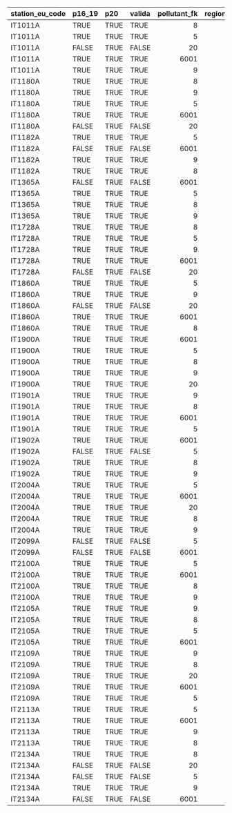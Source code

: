 

|station_eu_code |p16_19 |p20  |valida | pollutant_fk| region_id|regione |provincia |
|:---------------|:------|:----|:------|------------:|---------:|:-------|:---------|
|IT1011A         |TRUE   |TRUE |TRUE   |            8|        10|UMBRIA  |Terni     |
|IT1011A         |TRUE   |TRUE |TRUE   |            5|        10|UMBRIA  |Terni     |
|IT1011A         |FALSE  |TRUE |FALSE  |           20|        10|UMBRIA  |Terni     |
|IT1011A         |TRUE   |TRUE |TRUE   |         6001|        10|UMBRIA  |Terni     |
|IT1011A         |TRUE   |TRUE |TRUE   |            9|        10|UMBRIA  |Terni     |
|IT1180A         |TRUE   |TRUE |TRUE   |            8|        10|UMBRIA  |Perugia   |
|IT1180A         |TRUE   |TRUE |TRUE   |            9|        10|UMBRIA  |Perugia   |
|IT1180A         |TRUE   |TRUE |TRUE   |            5|        10|UMBRIA  |Perugia   |
|IT1180A         |TRUE   |TRUE |TRUE   |         6001|        10|UMBRIA  |Perugia   |
|IT1180A         |FALSE  |TRUE |FALSE  |           20|        10|UMBRIA  |Perugia   |
|IT1182A         |TRUE   |TRUE |TRUE   |            5|        10|UMBRIA  |Perugia   |
|IT1182A         |FALSE  |TRUE |FALSE  |         6001|        10|UMBRIA  |Perugia   |
|IT1182A         |TRUE   |TRUE |TRUE   |            9|        10|UMBRIA  |Perugia   |
|IT1182A         |TRUE   |TRUE |TRUE   |            8|        10|UMBRIA  |Perugia   |
|IT1365A         |FALSE  |TRUE |FALSE  |         6001|        10|UMBRIA  |Terni     |
|IT1365A         |TRUE   |TRUE |TRUE   |            5|        10|UMBRIA  |Terni     |
|IT1365A         |TRUE   |TRUE |TRUE   |            8|        10|UMBRIA  |Terni     |
|IT1365A         |TRUE   |TRUE |TRUE   |            9|        10|UMBRIA  |Terni     |
|IT1728A         |TRUE   |TRUE |TRUE   |            8|        10|UMBRIA  |Terni     |
|IT1728A         |TRUE   |TRUE |TRUE   |            5|        10|UMBRIA  |Terni     |
|IT1728A         |TRUE   |TRUE |TRUE   |            9|        10|UMBRIA  |Terni     |
|IT1728A         |TRUE   |TRUE |TRUE   |         6001|        10|UMBRIA  |Terni     |
|IT1728A         |FALSE  |TRUE |FALSE  |           20|        10|UMBRIA  |Terni     |
|IT1860A         |TRUE   |TRUE |TRUE   |            5|        10|UMBRIA  |Perugia   |
|IT1860A         |TRUE   |TRUE |TRUE   |            9|        10|UMBRIA  |Perugia   |
|IT1860A         |FALSE  |TRUE |FALSE  |           20|        10|UMBRIA  |Perugia   |
|IT1860A         |TRUE   |TRUE |TRUE   |         6001|        10|UMBRIA  |Perugia   |
|IT1860A         |TRUE   |TRUE |TRUE   |            8|        10|UMBRIA  |Perugia   |
|IT1900A         |TRUE   |TRUE |TRUE   |         6001|        10|UMBRIA  |Perugia   |
|IT1900A         |TRUE   |TRUE |TRUE   |            5|        10|UMBRIA  |Perugia   |
|IT1900A         |TRUE   |TRUE |TRUE   |            8|        10|UMBRIA  |Perugia   |
|IT1900A         |TRUE   |TRUE |TRUE   |            9|        10|UMBRIA  |Perugia   |
|IT1900A         |TRUE   |TRUE |TRUE   |           20|        10|UMBRIA  |Perugia   |
|IT1901A         |TRUE   |TRUE |TRUE   |            9|        10|UMBRIA  |Perugia   |
|IT1901A         |TRUE   |TRUE |TRUE   |            8|        10|UMBRIA  |Perugia   |
|IT1901A         |TRUE   |TRUE |TRUE   |         6001|        10|UMBRIA  |Perugia   |
|IT1901A         |TRUE   |TRUE |TRUE   |            5|        10|UMBRIA  |Perugia   |
|IT1902A         |TRUE   |TRUE |TRUE   |         6001|        10|UMBRIA  |Perugia   |
|IT1902A         |FALSE  |TRUE |FALSE  |            5|        10|UMBRIA  |Perugia   |
|IT1902A         |TRUE   |TRUE |TRUE   |            8|        10|UMBRIA  |Perugia   |
|IT1902A         |TRUE   |TRUE |TRUE   |            9|        10|UMBRIA  |Perugia   |
|IT2004A         |TRUE   |TRUE |TRUE   |            5|        10|UMBRIA  |Perugia   |
|IT2004A         |TRUE   |TRUE |TRUE   |         6001|        10|UMBRIA  |Perugia   |
|IT2004A         |TRUE   |TRUE |TRUE   |           20|        10|UMBRIA  |Perugia   |
|IT2004A         |TRUE   |TRUE |TRUE   |            8|        10|UMBRIA  |Perugia   |
|IT2004A         |TRUE   |TRUE |TRUE   |            9|        10|UMBRIA  |Perugia   |
|IT2099A         |FALSE  |TRUE |FALSE  |            5|        10|UMBRIA  |Perugia   |
|IT2099A         |FALSE  |TRUE |FALSE  |         6001|        10|UMBRIA  |Perugia   |
|IT2100A         |TRUE   |TRUE |TRUE   |            5|        10|UMBRIA  |Perugia   |
|IT2100A         |TRUE   |TRUE |TRUE   |         6001|        10|UMBRIA  |Perugia   |
|IT2100A         |TRUE   |TRUE |TRUE   |            8|        10|UMBRIA  |Perugia   |
|IT2100A         |TRUE   |TRUE |TRUE   |            9|        10|UMBRIA  |Perugia   |
|IT2105A         |TRUE   |TRUE |TRUE   |            9|        10|UMBRIA  |Perugia   |
|IT2105A         |TRUE   |TRUE |TRUE   |            8|        10|UMBRIA  |Perugia   |
|IT2105A         |TRUE   |TRUE |TRUE   |            5|        10|UMBRIA  |Perugia   |
|IT2105A         |TRUE   |TRUE |TRUE   |         6001|        10|UMBRIA  |Perugia   |
|IT2109A         |TRUE   |TRUE |TRUE   |            9|        10|UMBRIA  |Terni     |
|IT2109A         |TRUE   |TRUE |TRUE   |            8|        10|UMBRIA  |Terni     |
|IT2109A         |TRUE   |TRUE |TRUE   |           20|        10|UMBRIA  |Terni     |
|IT2109A         |TRUE   |TRUE |TRUE   |         6001|        10|UMBRIA  |Terni     |
|IT2109A         |TRUE   |TRUE |TRUE   |            5|        10|UMBRIA  |Terni     |
|IT2113A         |TRUE   |TRUE |TRUE   |            5|        10|UMBRIA  |Terni     |
|IT2113A         |TRUE   |TRUE |TRUE   |         6001|        10|UMBRIA  |Terni     |
|IT2113A         |TRUE   |TRUE |TRUE   |            9|        10|UMBRIA  |Terni     |
|IT2113A         |TRUE   |TRUE |TRUE   |            8|        10|UMBRIA  |Terni     |
|IT2134A         |TRUE   |TRUE |TRUE   |            8|        10|UMBRIA  |Terni     |
|IT2134A         |FALSE  |TRUE |FALSE  |           20|        10|UMBRIA  |Terni     |
|IT2134A         |FALSE  |TRUE |FALSE  |            5|        10|UMBRIA  |Terni     |
|IT2134A         |TRUE   |TRUE |TRUE   |            9|        10|UMBRIA  |Terni     |
|IT2134A         |FALSE  |TRUE |FALSE  |         6001|        10|UMBRIA  |Terni     |
